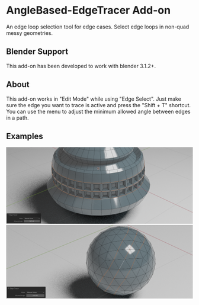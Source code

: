 # AngleBased-EdgeTracer Add-on

An edge loop selection tool for edge cases.
Select edge loops in non-quad messy geometries.

## Blender Support

This add-on has been developed to work with blender 3.1.2+.

## About

This add-on works in "Edit Mode" while using "Edge Select".
Just make sure the edge you want to trace is active and press the "Shift + T" shortcut.
You can use the menu to adjust the minimum allowed angle between edges in a path.

## Examples

![screenshot0](resources/screenshots/sc0.png)
![screenshot1](resources/screenshots/sc1.png)
